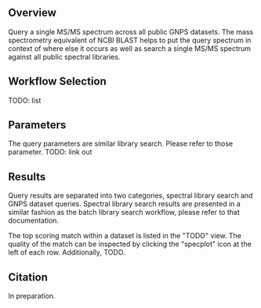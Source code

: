 ## Overview

Query a single MS/MS spectrum across all public GNPS datasets. The mass spectrometry equivalent of NCBI BLAST helps to put the query spectrum in context of where else it occurs as well as search a single MS/MS spectrum against all public spectral libraries.

## Workflow Selection

TODO: list

## Parameters

The query parameters are similar library search. Please refer to those parameter. TODO: link out

## Results

Query results are separated into two categories, spectral library search and GNPS dataset queries. Spectral library search results are presented in a similar fashion as the batch library search workflow, please refer to that documentation.

The top scoring match within a dataset is listed in the "TODO" view. The quality of the match can be inspected by clicking the "specplot" icon at the left of each row. Additionally, TODO.

## Citation

In preparation.
